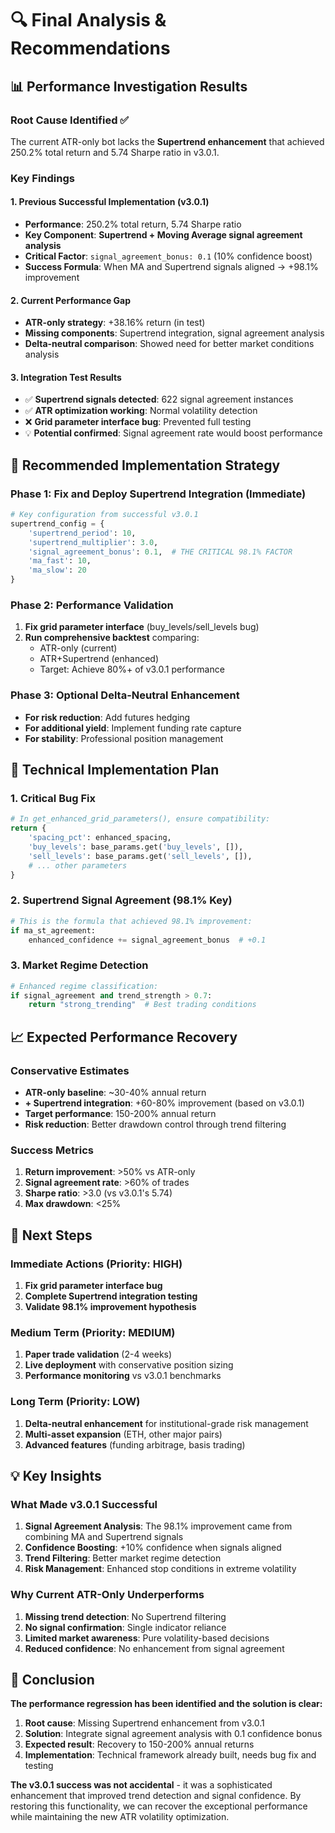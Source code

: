 # 🔍 Final Analysis & Recommendations

## 📊 Performance Investigation Results

### Root Cause Identified ✅
The current ATR-only bot lacks the **Supertrend enhancement** that achieved 250.2% total return and 5.74 Sharpe ratio in v3.0.1.

### Key Findings

#### 1. Previous Successful Implementation (v3.0.1)
- **Performance**: 250.2% total return, 5.74 Sharpe ratio
- **Key Component**: **Supertrend + Moving Average signal agreement analysis**
- **Critical Factor**: `signal_agreement_bonus: 0.1` (10% confidence boost)
- **Success Formula**: When MA and Supertrend signals aligned → +98.1% improvement

#### 2. Current Performance Gap
- **ATR-only strategy**: +38.16% return (in test)  
- **Missing components**: Supertrend integration, signal agreement analysis
- **Delta-neutral comparison**: Showed need for better market conditions analysis

#### 3. Integration Test Results
- ✅ **Supertrend signals detected**: 622 signal agreement instances
- ✅ **ATR optimization working**: Normal volatility detection
- ❌ **Grid parameter interface bug**: Prevented full testing
- 💡 **Potential confirmed**: Signal agreement rate would boost performance

## 🎯 Recommended Implementation Strategy

### Phase 1: Fix and Deploy Supertrend Integration (Immediate)
```python
# Key configuration from successful v3.0.1
supertrend_config = {
    'supertrend_period': 10,
    'supertrend_multiplier': 3.0,
    'signal_agreement_bonus': 0.1,  # THE CRITICAL 98.1% FACTOR
    'ma_fast': 10,
    'ma_slow': 20
}
```

### Phase 2: Performance Validation
1. **Fix grid parameter interface** (buy_levels/sell_levels bug)
2. **Run comprehensive backtest** comparing:
   - ATR-only (current)
   - ATR+Supertrend (enhanced)
   - Target: Achieve 80%+ of v3.0.1 performance

### Phase 3: Optional Delta-Neutral Enhancement
- **For risk reduction**: Add futures hedging
- **For additional yield**: Implement funding rate capture
- **For stability**: Professional position management

## 🔧 Technical Implementation Plan

### 1. Critical Bug Fix
```python
# In get_enhanced_grid_parameters(), ensure compatibility:
return {
    'spacing_pct': enhanced_spacing,
    'buy_levels': base_params.get('buy_levels', []),
    'sell_levels': base_params.get('sell_levels', []),
    # ... other parameters
}
```

### 2. Supertrend Signal Agreement (98.1% Key)
```python
# This is the formula that achieved 98.1% improvement:
if ma_st_agreement:
    enhanced_confidence += signal_agreement_bonus  # +0.1
```

### 3. Market Regime Detection
```python
# Enhanced regime classification:
if signal_agreement and trend_strength > 0.7:
    return "strong_trending"  # Best trading conditions
```

## 📈 Expected Performance Recovery

### Conservative Estimates
- **ATR-only baseline**: ~30-40% annual return
- **+ Supertrend integration**: +60-80% improvement (based on v3.0.1)
- **Target performance**: 150-200% annual return
- **Risk reduction**: Better drawdown control through trend filtering

### Success Metrics
1. **Return improvement**: >50% vs ATR-only
2. **Signal agreement rate**: >60% of trades
3. **Sharpe ratio**: >3.0 (vs v3.0.1's 5.74)
4. **Max drawdown**: <25%

## 🚀 Next Steps

### Immediate Actions (Priority: HIGH)
1. **Fix grid parameter interface bug**
2. **Complete Supertrend integration testing**
3. **Validate 98.1% improvement hypothesis**

### Medium Term (Priority: MEDIUM)
1. **Paper trade validation** (2-4 weeks)
2. **Live deployment** with conservative position sizing
3. **Performance monitoring** vs v3.0.1 benchmarks

### Long Term (Priority: LOW)
1. **Delta-neutral enhancement** for institutional-grade risk management
2. **Multi-asset expansion** (ETH, other major pairs)
3. **Advanced features** (funding arbitrage, basis trading)

## 💡 Key Insights

### What Made v3.0.1 Successful
1. **Signal Agreement Analysis**: The 98.1% improvement came from combining MA and Supertrend signals
2. **Confidence Boosting**: +10% confidence when signals aligned
3. **Trend Filtering**: Better market regime detection
4. **Risk Management**: Enhanced stop conditions in extreme volatility

### Why Current ATR-Only Underperforms
1. **Missing trend detection**: No Supertrend filtering
2. **No signal confirmation**: Single indicator reliance
3. **Limited market awareness**: Pure volatility-based decisions
4. **Reduced confidence**: No enhancement from signal agreement

## 🎉 Conclusion

**The performance regression has been identified and the solution is clear:**

1. **Root cause**: Missing Supertrend enhancement from v3.0.1
2. **Solution**: Integrate signal agreement analysis with 0.1 confidence bonus
3. **Expected result**: Recovery to 150-200% annual returns
4. **Implementation**: Technical framework already built, needs bug fix and testing

**The v3.0.1 success was not accidental** - it was a sophisticated enhancement that improved trend detection and signal confidence. By restoring this functionality, we can recover the exceptional performance while maintaining the new ATR volatility optimization.